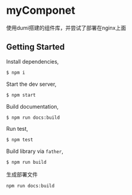 # myComponet
使用dumi搭建的组件库，并尝试了部署在nginx上面
## Getting Started

Install dependencies,

```bash
$ npm i
```

Start the dev server,

```bash
$ npm start
```

Build documentation,

```bash
$ npm run docs:build
```

Run test,

```bash
$ npm test
```

Build library via `father`,

```bash
$ npm run build
```
生成部署文件
```
npm run docs:build
```
